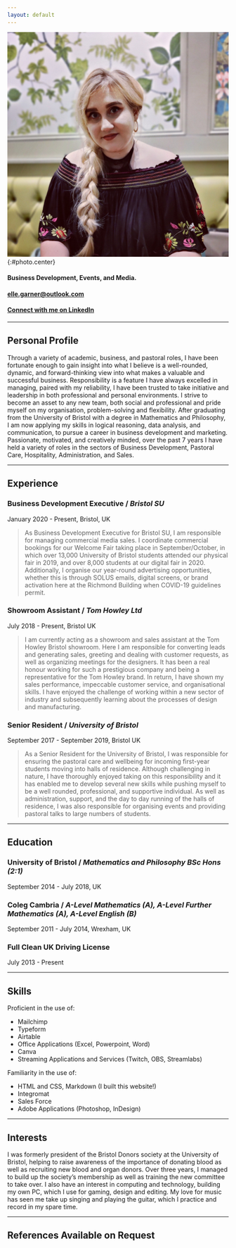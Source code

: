 ```yaml
---
layout: default
---
```

![Elle Garner](assets/ElleGarnerPhoto.jpg){:#photo.center}  

#### **Business Development, Events, and Media.**  
#### [elle.garner@outlook.com](mailto:elle.garner@outlook.com)  
#### [**Connect with me on LinkedIn**](https://www.linkedin.com/in/ellegarner/)

<hr>

## **Personal Profile**

Through a variety of academic, business, and pastoral roles, I have been fortunate enough to gain insight into what I believe is a well-rounded, dynamic, and forward-thinking view into what makes a valuable and successful business. Responsibility is a feature I have always excelled in managing, paired with my reliability, I have been trusted to take initiative and leadership in both professional and personal environments. I strive to become an asset to any new team, both social and professional and pride myself on my organisation, problem-solving and flexibility. After graduating from the University of Bristol with a degree in Mathematics and Philosophy, I am now applying my skills in logical reasoning, data analysis, and communication, to pursue a career in business development and marketing. 
Passionate, motivated, and creatively minded, over the past 7 years I have held a variety of roles in the sectors of Business Development, Pastoral Care, Hospitality, Administration, and Sales.

<hr>

## **Experience**
### **Business Development Executive** / *Bristol SU*
January 2020 - Present, Bristol, UK
> As Business Development Executive for Bristol SU, I am responsible for managing commercial media sales. I coordinate commercial bookings for our Welcome Fair taking place in September/October, in which over 13,000 University of Bristol students attended our physical fair in 2019, and over 8,000 students at our digital fair in 2020. Additionally, I organise our year-round advertising opportunities, whether this is through SOLUS emails, digital screens, or brand activation here at the Richmond Building when COVID-19 guidelines permit.

### **Showroom Assistant** / *Tom Howley Ltd*
July 2018 - Present, Bristol UK
> I am currently acting as a showroom and sales assistant at the Tom Howley Bristol showroom. Here I am responsible for converting leads and generating sales, greeting and dealing with customer requests, as well as organizing meetings for the designers. It has been a real honour working for such a prestigious company and being a representative for the Tom Howley brand. In return, I have shown my sales performance, impeccable customer service, and organisational skills. I have enjoyed the challenge of working within a new sector of industry and subsequently learning about the processes of design and manufacturing.

### **Senior Resident** / *University of Bristol*
September 2017 - September 2019, Bristol UK
> As a Senior Resident for the University of Bristol, I was responsible for ensuring the pastoral care and wellbeing for incoming first-year students moving into halls of residence. Although challenging in nature, I have thoroughly enjoyed taking on this responsibility and it has enabled me to develop several new skills while pushing myself to be a well rounded, professional, and supportive individual. As well as administration, support, and the day to day running of the halls of residence, I was also responsible for organising events and providing pastoral talks to large numbers of students.

<hr> 

## **Education**
### **University of Bristol** / *Mathematics and Philosophy BSc Hons (2:1)*
September 2014 - July 2018, UK

### **Coleg Cambria** / *A-Level Mathematics (A), A-Level Further Mathematics (A), A-Level English (B)*
September 2011 - July 2014, Wrexham, UK

### **Full Clean UK Driving License**
July 2013 - Present

<hr>

## **Skills**
Proficient in the use of:
- Mailchimp 
- Typeform
- Airtable
- Office Applications (Excel, Powerpoint, Word)
- Canva
- Streaming Applications and Services (Twitch, OBS, Streamlabs)

Familiarity in the use of:
- HTML and CSS, Markdown (I built this website!)
- Integromat
- Sales Force
- Adobe Applications (Photoshop, InDesign)

<hr>

## **Interests**
I was formerly president of the Bristol Donors society at the University of Bristol, helping to raise awareness of the importance of donating blood as well as recruiting new blood and organ donors. Over three years, I managed to build up the society’s membership as well as training the new committee to take over. I also have an interest in computing and technology, building my own PC, which I use for gaming, design and editing. My love for music has seen me take up singing and playing the guitar, which I practice and record in my spare time. 

<hr>

## **References Available on Request**